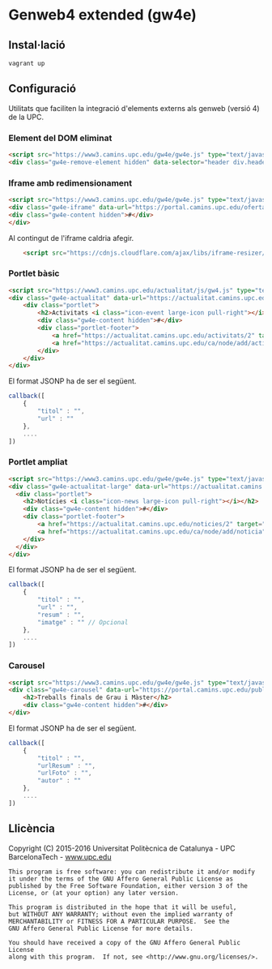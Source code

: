 # Genweb4 extended (gw4e)

## Instal·lació

```sh
vagrant up
```

## Configuració

Utilitats que faciliten la integració d'elements externs als genweb (versió 4) de la UPC.

### Element del DOM eliminat

```html
<script src="https://www3.camins.upc.edu/gw4e/gw4e.js" type="text/javascript"></script>
<div class="gw4e-remove-element hidden" data-selector="header div.header-image">#</div>
```

### Iframe amb redimensionament

```html
<script src="https://www3.camins.upc.edu/gw4e/gw4e.js" type="text/javascript"></script>
<div class="gw4e-iframe" data-url="https://portal.camins.upc.edu/oferta/conveni/public/cercaOfertes.htm">
<div class="gw4e-content hidden">#</div>
</div>
```

Al contingut de l'iframe caldria afegir.

```html
    <script src="https://cdnjs.cloudflare.com/ajax/libs/iframe-resizer/3.5.5/iframeResizer.contentWindow.min.js"></script>
```

### Portlet bàsic

```html
<script src="https://www3.camins.upc.edu/actualitat/js/gw4.js" type="text/javascript"></script>
<div class="gw4e-actualitat" data-url="https://actualitat.camins.upc.edu/activitats.json/2?callback=callback" data-start="0" data-count="5">
    <div class="portlet">
        <h2>Activitats <i class="icon-event large-icon pull-right"></i></h2>
        <div class="gw4e-content hidden">#</div>
        <div class="portlet-footer">
            <a href="https://actualitat.camins.upc.edu/activitats/2" target="_blank">Més activitats</a> |
            <a href="https://actualitat.camins.upc.edu/ca/node/add/activitat" target="_blank">Proposa activitat</a>
        </div>
    </div>
</div>
```
El format JSONP ha de ser el següent.

```js
callback([
    {
        "titol" : "",
        "url" : ""
    },
    ....
])
```

### Portlet ampliat

```html
<script src="https://www3.camins.upc.edu/gw4e/gw4e.js" type="text/javascript"></script>
<div class="gw4e-actualitat-large" data-url="https://actualitat.camins.upc.edu/ca/noticies.json/2?callback=callback" data-count="5">
  <div class="portlet">
    <h2>Notícies <i class="icon-news large-icon pull-right"></i></h2>
    <div class="gw4e-content hidden">#</div>
    <div class="portlet-footer">
        <a href="https://actualitat.camins.upc.edu/noticies/2" target="_blank">Més notícies</a> |
        <a href="https://actualitat.camins.upc.edu/ca/node/add/noticia" target="_blank">Proposa notícia</a>
    </div>
  </div>
</div>
```
El format JSONP ha de ser el següent.

```js
callback([
    {
        "titol" : "",
        "url" : "",
        "resum" : "",
        "imatge" : "" // Opcional
    },
    ....
])
```

### Carousel

```html
<script src="https://www3.camins.upc.edu/gw4e/gw4e.js" type="text/javascript"></script>
<div class="gw4e-carousel" data-url="https://portal.camins.upc.edu/public/tfg/resum/random?n=10" data-item-active="">
    <h2>Treballs finals de Grau i Màster</h2>
    <div class="gw4e-content hidden">#</div>
</div>
```
El format JSONP ha de ser el següent.

```js
callback([
    {
        "titol" : "",
        "urlResum" : "",
        "urlFoto" : "",
        "autor" : ""
    },
    ....
])
```

Llicència
---------

Copyright (C) 2015-2016 Universitat Politècnica de Catalunya - UPC BarcelonaTech - www.upc.edu

```
This program is free software: you can redistribute it and/or modify
it under the terms of the GNU Affero General Public License as
published by the Free Software Foundation, either version 3 of the
License, or (at your option) any later version.

This program is distributed in the hope that it will be useful,
but WITHOUT ANY WARRANTY; without even the implied warranty of
MERCHANTABILITY or FITNESS FOR A PARTICULAR PURPOSE.  See the
GNU Affero General Public License for more details.

You should have received a copy of the GNU Affero General Public License
along with this program.  If not, see <http://www.gnu.org/licenses/>.
```
